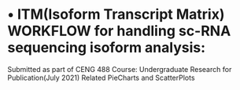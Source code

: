 # •	ITM(Isoform Transcript Matrix) WORKFLOW for handling sc-RNA sequencing isoform analysis: 
Submitted as part of CENG 488 Course: Undergraduate Research for Publication(July 2021)
Related PieCharts and ScatterPlots
